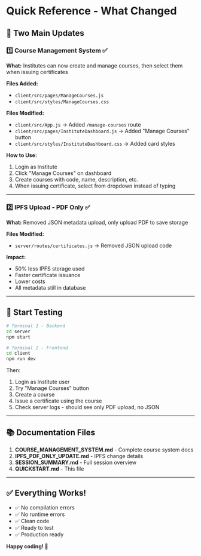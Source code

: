 # Quick Reference - What Changed

## 🎯 Two Main Updates

### 1️⃣ Course Management System ✅

**What:** Institutes can now create and manage courses, then select them when issuing certificates

**Files Added:**

- `client/src/pages/ManageCourses.js`
- `client/src/styles/ManageCourses.css`

**Files Modified:**

- `client/src/App.js` → Added `/manage-courses` route
- `client/src/pages/InstituteDashboard.js` → Added "Manage Courses" button
- `client/src/styles/InstituteDashboard.css` → Added card styles

**How to Use:**

1. Login as Institute
2. Click "Manage Courses" on dashboard
3. Create courses with code, name, description, etc.
4. When issuing certificate, select from dropdown instead of typing

---

### 2️⃣ IPFS Upload - PDF Only ✅

**What:** Removed JSON metadata upload, only upload PDF to save storage

**Files Modified:**

- `server/routes/certificates.js` → Removed JSON upload code

**Impact:**

- 50% less IPFS storage used
- Faster certificate issuance
- Lower costs
- All metadata still in database

---

## 🚀 Start Testing

```bash
# Terminal 1 - Backend
cd server
npm start

# Terminal 2 - Frontend
cd client
npm run dev
```

Then:

1. Login as Institute user
2. Try "Manage Courses" button
3. Create a course
4. Issue a certificate using the course
5. Check server logs - should see only PDF upload, no JSON

---

## 📚 Documentation Files

1. **COURSE_MANAGEMENT_SYSTEM.md** - Complete course system docs
2. **IPFS_PDF_ONLY_UPDATE.md** - IPFS change details
3. **SESSION_SUMMARY.md** - Full session overview
4. **QUICKSTART.md** - This file

---

## ✅ Everything Works!

- ✅ No compilation errors
- ✅ No runtime errors
- ✅ Clean code
- ✅ Ready to test
- ✅ Production ready

**Happy coding! 🎉**
